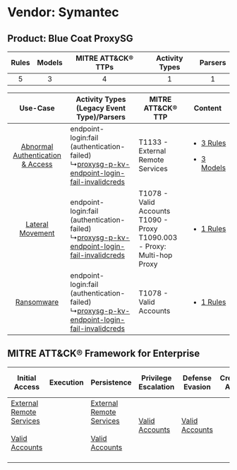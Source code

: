 Vendor: Symantec
================
Product: Blue Coat ProxySG
--------------------------
| Rules | Models | MITRE ATT&CK® TTPs | Activity Types | Parsers |
|:-----:|:------:|:------------------:|:--------------:|:-------:|
|   5   |   3    |         4          |       1        |    1    |

|    Use-Case    | Activity Types (Legacy Event Type)/Parsers    | MITRE ATT&CK® TTP    | Content    |
|:----:| ---- | ---- | ---- |
| [Abnormal Authentication & Access](../../../UseCases/uc_abnormal_authentication_&_access.md) |  endpoint-login:fail (authentication-failed)<br> ↳[proxysg-p-kv-endpoint-login-fail-invalidcreds](Ps/pC_proxysgpkvendpointloginfailinvalidcreds.md)<br> | T1133 - External Remote Services<br>    | [<ul><li>3 Rules</li></ul><ul><li>3 Models</li></ul>](RM/r_m_symantec_blue_coat_proxysg_Abnormal_Authentication_&_Access.md) |
|    [Lateral Movement](../../../UseCases/uc_lateral_movement.md)    |  endpoint-login:fail (authentication-failed)<br> ↳[proxysg-p-kv-endpoint-login-fail-invalidcreds](Ps/pC_proxysgpkvendpointloginfailinvalidcreds.md)<br> | T1078 - Valid Accounts<br>T1090 - Proxy<br>T1090.003 - Proxy: Multi-hop Proxy<br> | [<ul><li>1 Rules</li></ul>](RM/r_m_symantec_blue_coat_proxysg_Lateral_Movement.md)    |
|    [Ransomware](../../../UseCases/uc_ransomware.md)    |  endpoint-login:fail (authentication-failed)<br> ↳[proxysg-p-kv-endpoint-login-fail-invalidcreds](Ps/pC_proxysgpkvendpointloginfailinvalidcreds.md)<br> | T1078 - Valid Accounts<br>    | [<ul><li>1 Rules</li></ul>](RM/r_m_symantec_blue_coat_proxysg_Ransomware.md)    |

MITRE ATT&CK® Framework for Enterprise
--------------------------------------
| Initial Access                                                                                                                                   | Execution | Persistence                                                                                                                                      | Privilege Escalation                                                | Defense Evasion                                                     | Credential Access | Discovery | Lateral Movement | Collection | Command and Control                                                                                                                       | Exfiltration | Impact |
| ------------------------------------------------------------------------------------------------------------------------------------------------ | --------- | ------------------------------------------------------------------------------------------------------------------------------------------------ | ------------------------------------------------------------------- | ------------------------------------------------------------------- | ----------------- | --------- | ---------------- | ---------- | ----------------------------------------------------------------------------------------------------------------------------------------- | ------------ | ------ |
| [External Remote Services](https://attack.mitre.org/techniques/T1133)<br><br>[Valid Accounts](https://attack.mitre.org/techniques/T1078)<br><br> |           | [External Remote Services](https://attack.mitre.org/techniques/T1133)<br><br>[Valid Accounts](https://attack.mitre.org/techniques/T1078)<br><br> | [Valid Accounts](https://attack.mitre.org/techniques/T1078)<br><br> | [Valid Accounts](https://attack.mitre.org/techniques/T1078)<br><br> |                   |           |                  |            | [Proxy: Multi-hop Proxy](https://attack.mitre.org/techniques/T1090/003)<br><br>[Proxy](https://attack.mitre.org/techniques/T1090)<br><br> |              |        |